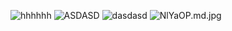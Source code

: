 ![hhhhhh](https://github.com/Drinktoomuchsks/testing-testing/blob/master/CAA.jpg)
![ASDASD](https://raw.githubusercontent.com/Drinktoomuchsks/testing-testing/master/BCA.jpg)
![dasdasd](https://imgchr.com/i/NlYaOP)
![NlYaOP.md.jpg](https://imgchr.com/i/NlYaOP)
